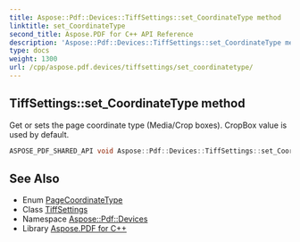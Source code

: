 ```yaml
---
title: Aspose::Pdf::Devices::TiffSettings::set_CoordinateType method
linktitle: set_CoordinateType
second_title: Aspose.PDF for C++ API Reference
description: 'Aspose::Pdf::Devices::TiffSettings::set_CoordinateType method. Get or sets the page coordinate type (Media/Crop boxes). CropBox value is used by default in C++.'
type: docs
weight: 1300
url: /cpp/aspose.pdf.devices/tiffsettings/set_coordinatetype/
---
```

## TiffSettings::set_CoordinateType method


Get or sets the page coordinate type (Media/Crop boxes). CropBox value is used by default.

```cpp
ASPOSE_PDF_SHARED_API void Aspose::Pdf::Devices::TiffSettings::set_CoordinateType(PageCoordinateType value)
```

## See Also

* Enum [PageCoordinateType](../../../aspose.pdf/pagecoordinatetype/)
* Class [TiffSettings](../)
* Namespace [Aspose::Pdf::Devices](../../)
* Library [Aspose.PDF for C++](../../../)
